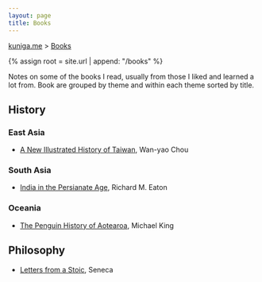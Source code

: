 ```yaml
---
layout: page
title: Books
---
```


<p>
  <a href="{{ site.url }}">kuniga.me</a> > <a href="{{ site.url }}/books">Books</a>
</p>

{% assign root = site.url | append: "/books" %}

Notes on some of the books I read, usually from those I liked and learned a lot from. Book are grouped by theme and within each theme sorted by title.

## History

### East Asia

* [A New Illustrated History of Taiwan]({{site.url}}/books/a-new-illustrated-history-of-taiwan), Wan-yao Chou

### South Asia

* [India in the Persianate Age]({{site.url}}/books/india-in-the-persianate-age.html), Richard M. Eaton

### Oceania

* [The Penguin History of Aotearoa]({{site.url}}/books/the-penguin-history-of-aotearoa.html), Michael King

## Philosophy

* [Letters from a Stoic]({{site.url}}/books/letters-from-a-stoic.html), Seneca
